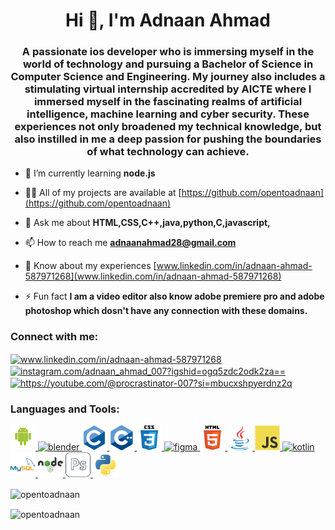 <h1 align="center">Hi 👋, I'm Adnaan Ahmad</h1>
<h3 align="center">A passionate ios developer who is  immersing myself in the world of technology and pursuing a Bachelor of Science in Computer Science and Engineering. My journey also includes a stimulating virtual internship accredited by AICTE where I immersed myself in the fascinating realms of artificial intelligence, machine learning and cyber security. These experiences not only broadened my technical knowledge, but also instilled in me a deep passion for pushing the boundaries of what technology can achieve.</h3>

- 🌱 I’m currently learning **node.js**

- 👨‍💻 All of my projects are available at [https://github.com/opentoadnaan](https://github.com/opentoadnaan)

- 💬 Ask me about **HTML,CSS,C++,java,python,C,javascript,**

- 📫 How to reach me **adnaanahmad28@gmail.com**

- 📄 Know about my experiences [www.linkedin.com/in/adnaan-ahmad-587971268](www.linkedin.com/in/adnaan-ahmad-587971268)

- ⚡ Fun fact **I am a video editor also know adobe premiere pro and adobe photoshop which dosn't have any connection with these domains.**

<h3 align="left">Connect with me:</h3>
<p align="left">
<a href="https://www.linkedin.com/in/adnaan-ahmad-587971268/" target="blank"><img align="center" src="https://raw.githubusercontent.com/rahuldkjain/github-profile-readme-generator/master/src/images/icons/Social/linked-in-alt.svg" alt="www.linkedin.com/in/adnaan-ahmad-587971268" height="30" width="40" /></a>
<a href="https://www.instagram.com/adnaan_ahmad_007/" target="blank"><img align="center" src="https://raw.githubusercontent.com/rahuldkjain/github-profile-readme-generator/master/src/images/icons/Social/instagram.svg" alt="instagram.com/adnaan_ahmad_007?igshid=ogq5zdc2odk2za==" height="30" width="40" /></a>
<a href="https://www.youtube.com/c/https://youtube.com/@procrastinator-007?si=mbucxshpyerdnz2q" target="blank"><img align="center" src="https://raw.githubusercontent.com/rahuldkjain/github-profile-readme-generator/master/src/images/icons/Social/youtube.svg" alt="https://youtube.com/@procrastinator-007?si=mbucxshpyerdnz2q" height="30" width="40" /></a>
</p>

<h3 align="left">Languages and Tools:</h3>
<p align="left"> <a href="https://developer.android.com" target="_blank" rel="noreferrer"> <img src="https://raw.githubusercontent.com/devicons/devicon/master/icons/android/android-original-wordmark.svg" alt="android" width="40" height="40"/> </a> <a href="https://www.blender.org/" target="_blank" rel="noreferrer"> <img src="https://download.blender.org/branding/community/blender_community_badge_white.svg" alt="blender" width="40" height="40"/> </a> <a href="https://www.cprogramming.com/" target="_blank" rel="noreferrer"> <img src="https://raw.githubusercontent.com/devicons/devicon/master/icons/c/c-original.svg" alt="c" width="40" height="40"/> </a> <a href="https://www.w3schools.com/cpp/" target="_blank" rel="noreferrer"> <img src="https://raw.githubusercontent.com/devicons/devicon/master/icons/cplusplus/cplusplus-original.svg" alt="cplusplus" width="40" height="40"/> </a> <a href="https://www.w3schools.com/css/" target="_blank" rel="noreferrer"> <img src="https://raw.githubusercontent.com/devicons/devicon/master/icons/css3/css3-original-wordmark.svg" alt="css3" width="40" height="40"/> </a> <a href="https://www.figma.com/" target="_blank" rel="noreferrer"> <img src="https://www.vectorlogo.zone/logos/figma/figma-icon.svg" alt="figma" width="40" height="40"/> </a> <a href="https://www.w3.org/html/" target="_blank" rel="noreferrer"> <img src="https://raw.githubusercontent.com/devicons/devicon/master/icons/html5/html5-original-wordmark.svg" alt="html5" width="40" height="40"/> </a> <a href="https://www.java.com" target="_blank" rel="noreferrer"> <img src="https://raw.githubusercontent.com/devicons/devicon/master/icons/java/java-original.svg" alt="java" width="40" height="40"/> </a> <a href="https://developer.mozilla.org/en-US/docs/Web/JavaScript" target="_blank" rel="noreferrer"> <img src="https://raw.githubusercontent.com/devicons/devicon/master/icons/javascript/javascript-original.svg" alt="javascript" width="40" height="40"/> </a> <a href="https://kotlinlang.org" target="_blank" rel="noreferrer"> <img src="https://www.vectorlogo.zone/logos/kotlinlang/kotlinlang-icon.svg" alt="kotlin" width="40" height="40"/> </a> <a href="https://www.mysql.com/" target="_blank" rel="noreferrer"> <img src="https://raw.githubusercontent.com/devicons/devicon/master/icons/mysql/mysql-original-wordmark.svg" alt="mysql" width="40" height="40"/> </a> <a href="https://nodejs.org" target="_blank" rel="noreferrer"> <img src="https://raw.githubusercontent.com/devicons/devicon/master/icons/nodejs/nodejs-original-wordmark.svg" alt="nodejs" width="40" height="40"/> </a> <a href="https://www.photoshop.com/en" target="_blank" rel="noreferrer"> <img src="https://raw.githubusercontent.com/devicons/devicon/master/icons/photoshop/photoshop-line.svg" alt="photoshop" width="40" height="40"/> </a> <a href="https://www.python.org" target="_blank" rel="noreferrer"> <img src="https://raw.githubusercontent.com/devicons/devicon/master/icons/python/python-original.svg" alt="python" width="40" height="40"/> </a> </p>

<p><img align="center" src="https://github-readme-stats.vercel.app/api/top-langs?username=opentoadnaan&show_icons=true&locale=en&layout=compact" alt="opentoadnaan" /></p>

<p><img align="center" src="https://github-readme-streak-stats.herokuapp.com/?user=opentoadnaan&" alt="opentoadnaan" /></p>
